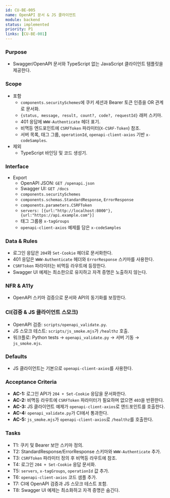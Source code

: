 ```yaml
---
id: CU-BE-005
name: OpenAPI 문서 & JS 클라이언트
module: backend
status: implemented
priority: P1
links: [CU-BE-001]
---
```


### Purpose
- Swagger/OpenAPI 문서와 TypeScript 없는 JavaScript 클라이언트 템플릿을 제공한다.

### Scope
- 포함
  - `components.securitySchemes`에 쿠키 세션과 Bearer 토큰 인증을 OR 관계로 문서화.
  - `{status, message, result, count?, code?, requestId}` 래퍼 스키마.
  - 401 응답에 `WWW-Authenticate` 헤더 표기.
  - 비멱등 엔드포인트에 `CSRFToken` 파라미터(`X-CSRF-Token`) 참조.
  - 서버 목록, 태그 그룹, `operationId`, `openapi-client-axios` 기반 `x-codeSamples`.
- 제외
  - TypeScript 바인딩 및 코드 생성기.

### Interface
- Export
  - OpenAPI JSON: `GET /openapi.json`
  - Swagger UI: `GET /docs`
  - `components.securitySchemes`
  - `components.schemas.StandardResponse`, `ErrorResponse`
  - `components.parameters.CSRFToken`
  - `servers: [{url:"http://localhost:8000"}, {url:"https://api.example.com"}]`
  - 태그 그룹용 `x-tagGroups`
  - `openapi-client-axios` 예제를 담은 `x-codeSamples`

### Data & Rules
- 로그인 응답은 `204`와 `Set-Cookie` 헤더로 문서화한다.
- 401 응답은 `WWW-Authenticate` 헤더와 `ErrorResponse` 스키마를 사용한다.
- `CSRFToken` 파라미터는 비멱등 라우트에 등장한다.
- Swagger UI 예제는 최소한으로 유지하고 자격 증명은 노출하지 않는다.

### NFR & A11y
- OpenAPI 스키마 검증으로 문서와 API의 동기화를 보장한다.

### CI(검증 & JS 클라이언트 스모크)
- OpenAPI 검증: `scripts/openapi_validate.py`.
- JS 스모크 테스트: `scripts/js_smoke.mjs`가 `/healthz` 호출.
- 워크플로: Python tests → `openapi_validate.py` → 서버 기동 → `js_smoke.mjs`.

### Defaults
- JS 클라이언트는 기본으로 `openapi-client-axios`를 사용한다.

### Acceptance Criteria
- **AC-1:** 로그인 API가 `204 + Set-Cookie` 응답을 문서화한다.
- **AC-2:** 비멱등 라우트에 `CSRFToken` 파라미터가 필요하며 없으면 `403`을 반환한다.
- **AC-3:** JS 클라이언트 예제가 `openapi-client-axios`로 엔드포인트를 호출한다.
- **AC-4:** `openapi_validate.py`가 CI에서 통과한다.
- **AC-5:** `js_smoke.mjs`가 `openapi-client-axios`로 `/healthz`를 호출한다.

### Tasks
- T1: 쿠키 및 Bearer 보안 스키마 정의.
- T2: StandardResponse/ErrorResponse 스키마와 `WWW-Authenticate` 추가.
- T3: `CSRFToken` 파라미터 정의 후 비멱등 라우트에 참조.
- T4: 로그인 `204 + Set-Cookie` 응답 문서화.
- T5: `servers`, `x-tagGroups`, `operationId` 값 추가.
- T6: `openapi-client-axios` 코드 샘플 추가.
- T7: CI에 OpenAPI 검증과 JS 스모크 테스트 포함.
- T8: Swagger UI 예제는 최소화하고 자격 증명은 숨긴다.

